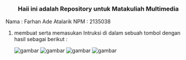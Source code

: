 <h3 align="center">Haii ini adalah Repository untuk Matakuliah Multimedia</h3>

Nama : Farhan Ade Atalarik
NPM  : 2135038

1. membuat serta memasukan Intruksi di dalam sebuah tombol dengan hasil sebagai berikut :
   
   ![gambar](https://user-images.githubusercontent.com/100106630/191229581-16d3f66e-2dfb-4467-987b-71adbe8f74a3.png)
   ![gambar](https://user-images.githubusercontent.com/100106630/191229642-a968e683-3087-4508-be55-c65fd037abec.png)
   ![gambar](https://user-images.githubusercontent.com/100106630/191229693-0bb94672-9104-40eb-b9fe-c40b4a1e3989.png)
   ![gambar](https://user-images.githubusercontent.com/100106630/191229817-d1a5aa47-b198-4d7d-98cb-58d361f87ea0.png)

